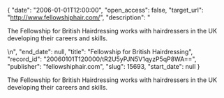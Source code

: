 {
  "date": "2006-01-01T12:00:00", 
  "open_access": false, 
  "target_url": "http://www.fellowshiphair.com/", 
  "description": "<p>The Fellowship for British Hairdressing works with hairdressers in the UK developing their careers and skills.</p>\n", 
  "end_date": null, 
  "title": "Fellowship for British Hairdressing", 
  "record_id": "20060101T120000/tR2U5yPJN5V1qyzP5qP8WA==", 
  "publisher": "fellowshiphair.com", 
  "slug": 15693, 
  "start_date": null
}

<p>The Fellowship for British Hairdressing works with hairdressers in the UK developing their careers and skills.</p>
